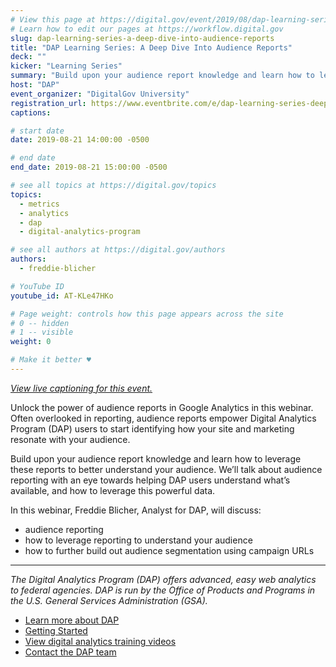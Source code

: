 ```yaml
---
# View this page at https://digital.gov/event/2019/08/dap-learning-series-a-deep-dive
# Learn how to edit our pages at https://workflow.digital.gov
slug: dap-learning-series-a-deep-dive-into-audience-reports
title: "DAP Learning Series: A Deep Dive Into Audience Reports"
deck: ""
kicker: "Learning Series"
summary: "Build upon your audience report knowledge and learn how to leverage these reports to better understand your audience."
host: "DAP"
event_organizer: "DigitalGov University"
registration_url: https://www.eventbrite.com/e/dap-learning-series-deep-dive-audience-reports-registration-59347257244
captions: 

# start date
date: 2019-08-21 14:00:00 -0500

# end date
end_date: 2019-08-21 15:00:00 -0500

# see all topics at https://digital.gov/topics
topics: 
  - metrics
  - analytics
  - dap
  - digital-analytics-program

# see all authors at https://digital.gov/authors
authors: 
  - freddie-blicher

# YouTube ID
youtube_id: AT-KLe47HKo

# Page weight: controls how this page appears across the site
# 0 -- hidden
# 1 -- visible
weight: 0

# Make it better ♥
---
```


_[View live captioning for this event.](https://www.captionedtext.com/client/event.aspx?EventID=3993567&CustomerID=321)_

Unlock the power of audience reports in Google Analytics in this webinar. Often overlooked in reporting, audience reports empower Digital Analytics Program (DAP) users to start identifying how your site and marketing resonate with your audience.

Build upon your audience report knowledge and learn how to leverage these reports to better understand your audience. We’ll talk about audience reporting with an eye towards helping DAP users understand what’s available, and how to leverage this powerful data.

In this webinar, Freddie Blicher, Analyst for DAP, will discuss:

- audience reporting
- how to leverage reporting to understand your audience
- how to further build out audience segmentation using campaign URLs

---

_The Digital Analytics Program (DAP) offers advanced, easy web analytics to federal agencies. DAP is run by the Office of Products and Programs in the U.S. General Services Administration (GSA)._

- [Learn more about DAP](https://www.digitalgov.gov/services/dap/)
- [Getting Started](https://github.com/digital-analytics-program/gov-wide-code)
- [View digital analytics training videos](https://www.youtube.com/playlist?list=PLd9b-GuOJ3nFwlyvLFUtmDpYFKezhot8P)
- [Contact the DAP team](mailto:dap@support.digitalgov.gov)
